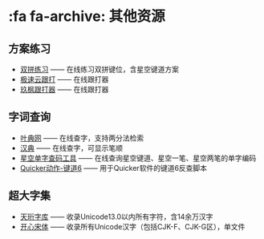# :fa fa-archive: 其他资源

## 方案练习

* [双拼练习](https://api.ihint.me/shuang/) —— 在线练习双拼键位，含星空键道方案
* [极速云跟打](https://www.jsxiaoshi.com/index.php/Home/Cloud/index) —— 在线跟打器
* [玖枫跟打器](https://kylebing.cn/tools/typepad/) —— 在线跟打器

## 字词查询

* [叶典网](http://yedict.com) —— 在线查字，支持两分法检索
* [汉典](https://www.zdic.net) —— 在线查字，可显示笔顺
* [星空单字查码工具](https://xkinput.github.io/tools/search) —— 在线查询星空键道、星空一笔、星空两笔的单字编码
* [Quicker动作-键道6](https://getquicker.net/Sharedaction?code=05ec6884-ae9f-44ed-5f89-08d9b92d74db) —— 用于Quicker软件的键道6反查脚本

## 超大字集

* [天珩字库](http://cheonhyeong.com/Simplified/download.html) —— 收录Unicode13.0以内所有字符，含14余万汉字
* [开心宋体](http://www.guoxuedashi.net/zidian/bujian/KaiXinSong.php) —— 收录所有Unicode汉字（包括CJK-F、CJK-G区），单文件

